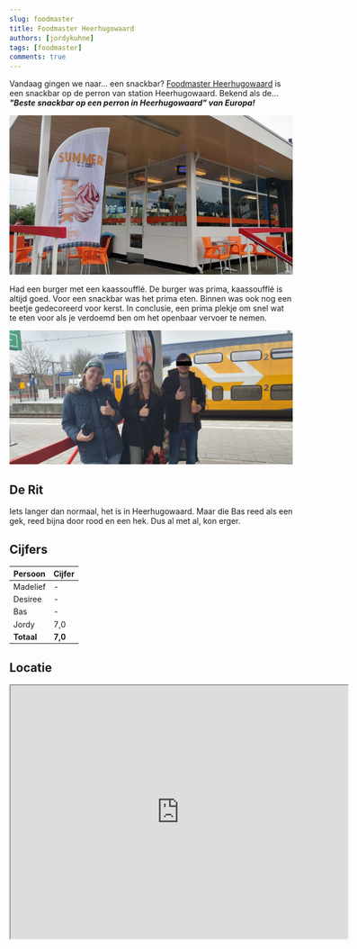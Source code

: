 ```yaml
---
slug: foodmaster
title: Foodmaster Heerhugowaard
authors: [jordykuhne]
tags: [foodmaster]
comments: true
---
```


Vandaag gingen we naar... een snackbar? [Foodmaster Heerhugowaard](https://foodmasterheerhugowaard.foodticket.nl/) is een snackbar op de perron van station Heerhugowaard.
Bekend als de... _**"Beste snackbar op een perron in Heerhugowaard" van Europa!**_ 

![station_heerhugowaard](unnamed.jpg)

<!-- truncate -->

Had een burger met een kaassoufflé. De burger was prima, kaassoufflé is altijd goed.
Voor een snackbar was het prima eten. Binnen was ook nog een beetje gedecoreerd voor kerst.
In conclusie, een prima plekje om snel wat te eten voor als je verdoemd ben om het openbaar vervoer te nemen.

![groepsfoto](thumbnail.jpg)

## De Rit

Iets langer dan normaal, het is in Heerhugowaard. Maar die Bas reed als een gek, reed bijna door rood en een hek.
Dus al met al, kon erger.

## Cijfers

| Persoon  | Cijfer |
|----------|--------|
| Madelief | -      |
| Desiree  | -      |
| Bas      | -      |
| Jordy    | 7,0    |
|**Totaal**|**7,0** |

## Locatie

<iframe src="https://www.google.com/maps/embed?pb=!1m18!1m12!1m3!1d2419.4147288804775!2d4.821367077022768!3d52.67054822507206!2m3!1f0!2f0!3f0!3m2!1i1024!2i768!4f13.1!3m3!1m2!1s0x47cf5418f3f91599%3A0xa513b7bfb1af3e6a!2sFoodmaster%20Heerhugowaard!5e0!3m2!1snl!2snl!4v1734552434740!5m2!1snl!2snl" width="600" height="450" allowfullscreen="" loading="lazy" referrerpolicy="no-referrer-when-downgrade"></iframe>
